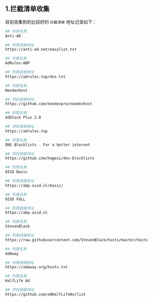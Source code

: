 ## 1.拦截清单收集

目前收集到的比较好的 `拦截清单` 地址记录如下：  

```bash
## 列表名称
Anti-AD

## 列表链接地址
https://anti-ad.net/easylist.txt
```

```bash
## 列表名称
AdRules-ABP

## 列表链接地址
https://adrules.top/dns.txt
```

```bash
## 列表名称
Neodevhost

## 项目链接地址
https://github.com/neodevpro/neodevhost
```

```bash
## 列表名称
Adblock Plus 2.0

## 项目链接地址
https://adrules.top
```

```bash
## 列表名称
DNS Blocklists - For a better internet

## 项目链接地址
https://github.com/hagezi/dns-blocklists
```

```bash
## 列表名称
OISD Basic

## 列表链接地址
https://abp.oisd.nl/basic/
```

```bash
## 列表名称
OISD FULL

## 列表链接地址
https://abp.oisd.nl
```

```bash
## 列表名称
StevenBlack

## 列表链接地址
https://raw.githubusercontent.com/StevenBlack/hosts/master/hosts
```

```bash
## 列表名称
AdAway

## 列表链接地址
https://adaway.org/hosts.txt
```

```bash
## 列表名称
HalfLife Ad

## 项目链接地址
https://github.com/o0HalfLife0o/list
```